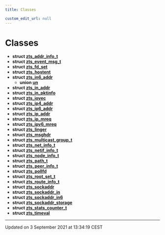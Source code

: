 ```yaml
---
title: Classes

custom_edit_url: null
---
```


# Classes




* **struct [zts_addr_info_t](/autogen/libzt/classes/structzts__addr__info__t.md)** 
* **struct [zts_event_msg_t](/autogen/libzt/classes/structzts__event__msg__t.md)** 
* **struct [zts_fd_set](/autogen/libzt/classes/structzts__fd__set.md)** 
* **struct [zts_hostent](/autogen/libzt/classes/structzts__hostent.md)** 
* **struct [zts_in6_addr](/autogen/libzt/classes/structzts__in6__addr.md)** 
    * **union [un](/autogen/libzt/classes/unionzts__in6__addr_1_1un.md)** 
* **struct [zts_in_addr](/autogen/libzt/classes/structzts__in__addr.md)** 
* **struct [zts_in_pktinfo](/autogen/libzt/classes/structzts__in__pktinfo.md)** 
* **struct [zts_iovec](/autogen/libzt/classes/structzts__iovec.md)** 
* **struct [zts_ip4_addr](/autogen/libzt/classes/structzts__ip4__addr.md)** 
* **struct [zts_ip6_addr](/autogen/libzt/classes/structzts__ip6__addr.md)** 
* **struct [zts_ip_addr](/autogen/libzt/classes/structzts__ip__addr.md)** 
* **struct [zts_ip_mreq](/autogen/libzt/classes/structzts__ip__mreq.md)** 
* **struct [zts_ipv6_mreq](/autogen/libzt/classes/structzts__ipv6__mreq.md)** 
* **struct [zts_linger](/autogen/libzt/classes/structzts__linger.md)** 
* **struct [zts_msghdr](/autogen/libzt/classes/structzts__msghdr.md)** 
* **struct [zts_multicast_group_t](/autogen/libzt/classes/structzts__multicast__group__t.md)** 
* **struct [zts_net_info_t](/autogen/libzt/classes/structzts__net__info__t.md)** 
* **struct [zts_netif_info_t](/autogen/libzt/classes/structzts__netif__info__t.md)** 
* **struct [zts_node_info_t](/autogen/libzt/classes/structzts__node__info__t.md)** 
* **struct [zts_path_t](/autogen/libzt/classes/structzts__path__t.md)** 
* **struct [zts_peer_info_t](/autogen/libzt/classes/structzts__peer__info__t.md)** 
* **struct [zts_pollfd](/autogen/libzt/classes/structzts__pollfd.md)** 
* **struct [zts_root_set_t](/autogen/libzt/classes/structzts__root__set__t.md)** 
* **struct [zts_route_info_t](/autogen/libzt/classes/structzts__route__info__t.md)** 
* **struct [zts_sockaddr](/autogen/libzt/classes/structzts__sockaddr.md)** 
* **struct [zts_sockaddr_in](/autogen/libzt/classes/structzts__sockaddr__in.md)** 
* **struct [zts_sockaddr_in6](/autogen/libzt/classes/structzts__sockaddr__in6.md)** 
* **struct [zts_sockaddr_storage](/autogen/libzt/classes/structzts__sockaddr__storage.md)** 
* **struct [zts_stats_counter_t](/autogen/libzt/classes/structzts__stats__counter__t.md)** 
* **struct [zts_timeval](/autogen/libzt/classes/structzts__timeval.md)** 



-------------------------------

Updated on  3 September 2021 at 13:34:19 CEST
